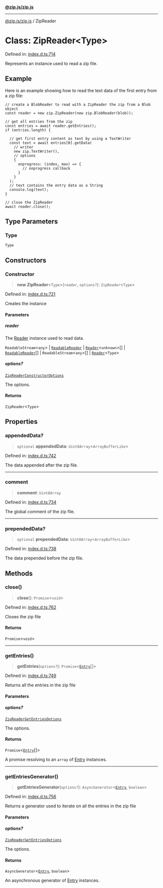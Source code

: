 [**@zip.js/zip.js**](../README.md)

***

[@zip.js/zip.js](../globals.md) / ZipReader

# Class: ZipReader\<Type\>

Defined in: [index.d.ts:714](https://github.com/gildas-lormeau/zip.js/blob/3fe977a027ef9183833f51be22c11dda80bcb12f/index.d.ts#L714)

Represents an instance used to read a zip file.

## Example

Here is an example showing how to read the text data of the first entry from a zip file:
```
// create a BlobReader to read with a ZipReader the zip from a Blob object
const reader = new zip.ZipReader(new zip.BlobReader(blob));

// get all entries from the zip
const entries = await reader.getEntries();
if (entries.length) {

  // get first entry content as text by using a TextWriter
  const text = await entries[0].getData(
    // writer
    new zip.TextWriter(),
    // options
    {
      onprogress: (index, max) => {
        // onprogress callback
      }
    }
  );
  // text contains the entry data as a String
  console.log(text);
}

// close the ZipReader
await reader.close();
```

## Type Parameters

### Type

`Type`

## Constructors

### Constructor

> **new ZipReader**\<`Type`\>(`reader`, `options?`): `ZipReader`\<`Type`\>

Defined in: [index.d.ts:721](https://github.com/gildas-lormeau/zip.js/blob/3fe977a027ef9183833f51be22c11dda80bcb12f/index.d.ts#L721)

Creates the instance

#### Parameters

##### reader

The [Reader](Reader.md) instance used to read data.

`ReadableStream`\<`any`\> | [`ReadableReader`](../interfaces/ReadableReader.md) | [`Reader`](Reader.md)\<`unknown`\>[] | [`ReadableReader`](../interfaces/ReadableReader.md)[] | `ReadableStream`\<`any`\>[] | [`Reader`](Reader.md)\<`Type`\>

##### options?

[`ZipReaderConstructorOptions`](../interfaces/ZipReaderConstructorOptions.md)

The options.

#### Returns

`ZipReader`\<`Type`\>

## Properties

### appendedData?

> `optional` **appendedData**: `Uint8Array`\<`ArrayBufferLike`\>

Defined in: [index.d.ts:742](https://github.com/gildas-lormeau/zip.js/blob/3fe977a027ef9183833f51be22c11dda80bcb12f/index.d.ts#L742)

The data appended after the zip file.

***

### comment

> **comment**: `Uint8Array`

Defined in: [index.d.ts:734](https://github.com/gildas-lormeau/zip.js/blob/3fe977a027ef9183833f51be22c11dda80bcb12f/index.d.ts#L734)

The global comment of the zip file.

***

### prependedData?

> `optional` **prependedData**: `Uint8Array`\<`ArrayBufferLike`\>

Defined in: [index.d.ts:738](https://github.com/gildas-lormeau/zip.js/blob/3fe977a027ef9183833f51be22c11dda80bcb12f/index.d.ts#L738)

The data prepended before the zip file.

## Methods

### close()

> **close**(): `Promise`\<`void`\>

Defined in: [index.d.ts:762](https://github.com/gildas-lormeau/zip.js/blob/3fe977a027ef9183833f51be22c11dda80bcb12f/index.d.ts#L762)

Closes the zip file

#### Returns

`Promise`\<`void`\>

***

### getEntries()

> **getEntries**(`options?`): `Promise`\<[`Entry`](../type-aliases/Entry.md)[]\>

Defined in: [index.d.ts:749](https://github.com/gildas-lormeau/zip.js/blob/3fe977a027ef9183833f51be22c11dda80bcb12f/index.d.ts#L749)

Returns all the entries in the zip file

#### Parameters

##### options?

[`ZipReaderGetEntriesOptions`](../interfaces/ZipReaderGetEntriesOptions.md)

The options.

#### Returns

`Promise`\<[`Entry`](../type-aliases/Entry.md)[]\>

A promise resolving to an `array` of [Entry](../type-aliases/Entry.md) instances.

***

### getEntriesGenerator()

> **getEntriesGenerator**(`options?`): `AsyncGenerator`\<[`Entry`](../type-aliases/Entry.md), `boolean`\>

Defined in: [index.d.ts:756](https://github.com/gildas-lormeau/zip.js/blob/3fe977a027ef9183833f51be22c11dda80bcb12f/index.d.ts#L756)

Returns a generator used to iterate on all the entries in the zip file

#### Parameters

##### options?

[`ZipReaderGetEntriesOptions`](../interfaces/ZipReaderGetEntriesOptions.md)

The options.

#### Returns

`AsyncGenerator`\<[`Entry`](../type-aliases/Entry.md), `boolean`\>

An asynchronous generator of [Entry](../type-aliases/Entry.md) instances.
